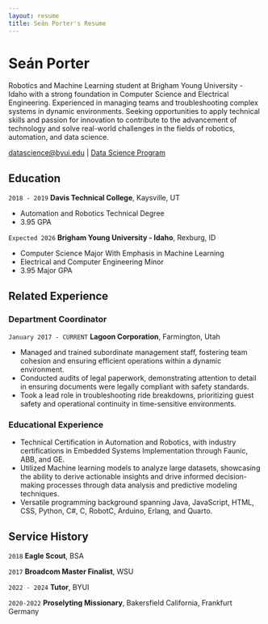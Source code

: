 ```yaml
---
layout: resume
title: Seán Porter's Resume
---
```

# Seán Porter
Robotics and Machine Learning student at Brigham Young University - Idaho with a strong foundation in Computer Science and Electrical Engineering. Experienced in managing teams and troubleshooting complex systems in dynamic environments. Seeking opportunities to apply technical skills and passion for innovation to contribute to the advancement of technology and solve real-world challenges in the fields of robotics, automation, and data science.

<div id="webaddress">
<a href="datascience@byui.edu">datascience@byui.edu</a>
| <a href="https://byuidatascience.github.io/development.html">Data Science Program</a>
</div>

<!-- https://www.monique.tech/the-art-of-markdown -->


## Education

`2018 - 2019`
__Davis Technical College__, Kaysville, UT

- Automation and Robotics Technical Degree
- 3.95 GPA

`Expected 2026`
__Brigham Young University - Idaho__, Rexburg, ID

- Computer Science Major With Emphasis in Machine Learning
- Electrical and Computer Engineering Minor
- 3.95 Major GPA


## Related Experience

### Department Coordinator

`January 2017 - CURRENT`
__Lagoon Corporation__, Farmington, Utah

- Managed and trained subordinate management staff, fostering team cohesion and ensuring efficient operations within a dynamic environment.
- Conducted audits of legal paperwork, demonstrating attention to detail in ensuring documents were legally compliant with safety standards.
- Took a lead role in troubleshooting ride breakdowns, prioritizing guest safety and operational continuity in time-sensitive environments.

### Educational Experience

- Technical Certification in Automation and Robotics, with industry certifications in Embedded Systems Implementation through Faunic, ABB, and GE.
- Utilized Machine learning models to analyze large datasets, showcasing the ability to derive actionable insights and drive informed decision-making processes through data analysis and predictive modeling techniques.
- Versatile programming background spanning Java, JavaScript, HTML, CSS, Python, C#, C, RobotC, Arduino, Erlang, and Quarto.


## Service History

`2018`
__Eagle Scout__, BSA


`2017`
__Broadcom Master Finalist__, WSU


`2022 - 2024`
__Tutor__, BYUI


`2020-2022`
__Proselyting Missionary__, Bakersfield California, Frankfurt Germany



<!-- ### Footer

Last updated: March 2024 -->
